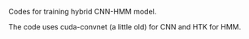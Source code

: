 Codes for training hybrid CNN-HMM model.

The code uses cuda-convnet (a little old) for CNN and HTK for HMM.